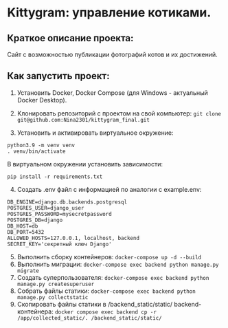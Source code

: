 #  Kittygram: управление котиками.

## Краткое описание проекта:

Сайт с возможностью публикации фотографий котов и их достижений.

## Как запустить проект:
1. Установить Docker, Docker Compose (для Windows - актуальный Docker Desktop).

2. Клонировать репозиторий с проектом на свой компьютер:
   ```git clone git@github.com:Nina2301/kittygram_final.git```

3. Установить и активировать виртуальное окружение: 
```
python3.9 -m venv venv
. venv/bin/activate
```
В виртуальном окружении установить зависимости:
```
pip install -r requirements.txt
```

4. Создать .env файл с информацией по аналогии с example.env:                                                       
```
DB_ENGINE=django.db.backends.postgresql
POSTGRES_USER=django_user
POSTGRES_PASSWORD=mysecretpassword
POSTGRES_DB=django
DB_HOST=db
DB_PORT=5432
ALLOWED_HOSTS=127.0.0.1, localhost, backend
SECRET_KEY='секретный ключ Django'
```

5. Выполнить сборку контейнеров: ```docker-compose up -d --build```
6. Выполнить миграции: ```docker-compose exec backend python manage.py migrate```
7. Создать суперпользователя: ```docker-compose exec backend python manage.py createsuperuser```
8. Собрать файлы статики: ```docker-compose exec backend python manage.py collectstatic```
9. Скопировать файлы статики в /backend_static/static/ backend-контейнера: ```docker compose exec backend cp -r /app/collected_static/. /backend_static/static/```
